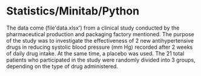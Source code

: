 # Statistics/Minitab/Python
The data come (file'data.xlsx') from a clinical study conducted by the 
pharmaceutical production and packaging factory mentioned. 
The purpose of the study was to investigate the effectiveness of 2 new antihypertensive 
drugs in reducing systolic blood pressure (mm Hg) recorded after 2 weeks of daily drug intake. 
At the same time, a placebo was used. The 21 total patients who participated in the study 
were randomly divided into 3 groups, depending on the type of drug administered.
